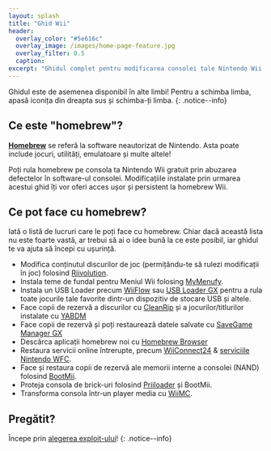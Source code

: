 ```yaml
---
layout: splash
title: "Ghid Wii"
header:
  overlay_color: "#5e616c"
  overlay_image: /images/home-page-feature.jpg
  overlay_filter: 0.5
  caption:
excerpt: "Ghidul complet pentru modificarea consolei tale Nintendo Wii."
---
```


Ghidul este de asemenea disponibil în alte limbi! Pentru a schimba limba, apasă iconița din dreapta sus și schimba-ți limba.
{: .notice--info}

## Ce este "homebrew"?

[**Homebrew**](https://en.wikipedia.org/wiki/Homebrew_(video_games)) se referă la software neautorizat de Nintendo. Asta poate include jocuri, utilități, emulatoare și multe altele!

Poți rula homebrew pe consola ta Nintendo Wii gratuit prin abuzarea defectelor în software-ul consolei. Modificațiile instalate prin urmarea acestui ghid îți vor oferi acces ușor și persistent la homebrew Wii.

## Ce pot face cu homebrew?

Iată o listă de lucruri care le poți face cu homebrew. Chiar dacă această lista nu este foarte vastă, ar trebui să ai o idee bună la ce este posibil, iar ghidul te va ajuta să începi cu ușurință.

- Modifica conținutul discurilor de joc (permițându-te să rulezi modificații în joc) folosind [Riivolution](http://www.wiibrew.org/wiki/Riivolution).
- Instala teme de fundal pentru Meniul Wii folosing [MyMenufy](themes).
- Instala un USB Loader precum [WiiFlow](wiiflow) sau [USB Loader GX](usbloadergx) pentru a rula toate jocurile tale favorite dintr-un dispozitiv de stocare USB și altele.
- Face copii de rezervă a discurilor cu [CleanRip](/dump-games) și a jocurilor/titlurilor instalate cu [YABDM](dump-wads)
- Face copii de rezervă și poți restaurează datele salvate cu [SaveGame Manager GX](https://wiidatabase.de/downloads/wii-tools/savegame-manager-gx-beta/)
- Descărca aplicații homebrew noi cu [Homebrew Browser](hbb)
- Restaura servicii online întrerupte, precum [WiiConnect24](riiconnect24) & [serviciile Nintendo WFC](wiimmfi).
- Face și restaura copii de rezervă ale memorii interne a consolei (NAND) folosind [BootMii](bootmii).
- Proteja consola de brick-uri folosind [Priiloader](priiloader) și BootMii.
- Transforma consola într-un player media cu [WiiMC](https://oscwii.org/library/app/wiimc-ss).


## Pregătit?

Începe prin [alegerea exploit-ului](get-started)!
{: .notice--info}
